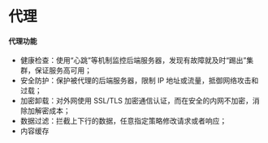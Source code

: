 # 代理
#### 代理功能
* 健康检查：使用“心跳”等机制监控后端服务器，发现有故障就及时“踢出”集群，保证服务高可用；
* 安全防护：保护被代理的后端服务器，限制 IP 地址或流量，抵御网络攻击和过载；
* 加密卸载：对外网使用 SSL/TLS 加密通信认证，而在安全的内网不加密，消除加解密成本；
* 数据过滤：拦截上下行的数据，任意指定策略修改请求或者响应；
* 内容缓存

#### 

